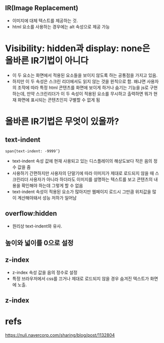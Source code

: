 IR(Image Replacement)
---
* 이미지에 대체 텍스트를 제공하는 것.
* html 요소를 사용하는 경우에는 alt 속성으로 제공 가능

# Visibility: hidden과 display: none은 올바른 IR기법이 아니다
* 이 두 요소는 화면에서 적용된 요소들을 보이지 않도록 하는 공통점을 가지고 있음.
* 하지만 이 두 속성은 스크린 리더에서도 읽지 않는 것을 윈칙으로 함. 왜냐면 사용자의 조작에 따라 특정 html 콘텐츠를 화면에 보이게 하거나 숨기는 기능을 js로 구현하는데, 만약 스크린리더가 이 두 속성이 적용된 요소를 무시하고 출력하면 뭐가 현재 화면에 표시되는 콘텐츠인지 구별할 수 없게 됨

# 올바른 IR기법은 무엇이 있을까?

## text-indent
`span{text-indent: -9999’}`

* text-indent 속성 값에 현재 사용되고 있는 디스플레이의 해상도보다 작은 음의 정수 값을 줌
* 사용하기 간편하지만 사용자의 단말기에 따라 이미지가 제대로 로드되지 않을 때 스크린리더 사용자가 아니라 하더라도 이미지를 설명하는 텍스트를 보고 콘텐츠의 내용을 확인해야 하는데 그렇게 할 수 없음
* text-indent 속성이 적용된 요소가 많아지만 웹페이지 로드시 그만큼 위치값을 많이 계산해야돼서 성능 저하가 일어남

## overflow:hidden
* 원리상 text-indent와 유사. 

## 높이와 넓이를 0으로 설정

## z-index
* z-index 속성 값을 음의 정수로 설정
* 특정 브라우저에서 css를 끄거나 제대로 로드되지 않을 경우 숨겨진 텍스트가 화면에 노출.


## z-index


# refs
https://nuli.navercorp.com/sharing/blog/post/1132804